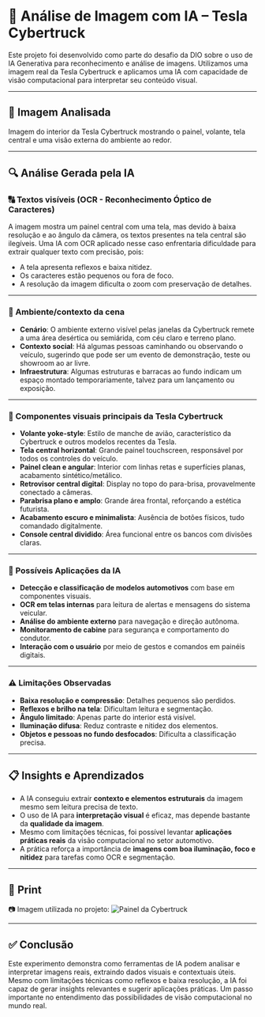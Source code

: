 # 🤖 Análise de Imagem com IA – Tesla Cybertruck

Este projeto foi desenvolvido como parte do desafio da DIO sobre o uso de IA Generativa para reconhecimento e análise de imagens. Utilizamos uma imagem real da Tesla Cybertruck e aplicamos uma IA com capacidade de visão computacional para interpretar seu conteúdo visual.

---

## 📸 Imagem Analisada

Imagem do interior da Tesla Cybertruck mostrando o painel, volante, tela central e uma visão externa do ambiente ao redor.

---

## 🔍 Análise Gerada pela IA

### 🔠 Textos visíveis (OCR - Reconhecimento Óptico de Caracteres)

A imagem mostra um painel central com uma tela, mas devido à baixa resolução e ao ângulo da câmera, os textos presentes na tela central são ilegíveis. Uma IA com OCR aplicado nesse caso enfrentaria dificuldade para extrair qualquer texto com precisão, pois:

- A tela apresenta reflexos e baixa nitidez.
- Os caracteres estão pequenos ou fora de foco.
- A resolução da imagem dificulta o zoom com preservação de detalhes.

---

### 🌵 Ambiente/contexto da cena

- **Cenário**: O ambiente externo visível pelas janelas da Cybertruck remete a uma área desértica ou semiárida, com céu claro e terreno plano.
- **Contexto social**: Há algumas pessoas caminhando ou observando o veículo, sugerindo que pode ser um evento de demonstração, teste ou showroom ao ar livre.
- **Infraestrutura**: Algumas estruturas e barracas ao fundo indicam um espaço montado temporariamente, talvez para um lançamento ou exposição.

---

### 🚗 Componentes visuais principais da Tesla Cybertruck

- **Volante yoke-style**: Estilo de manche de avião, característico da Cybertruck e outros modelos recentes da Tesla.
- **Tela central horizontal**: Grande painel touchscreen, responsável por todos os controles do veículo.
- **Painel clean e angular**: Interior com linhas retas e superfícies planas, acabamento sintético/metálico.
- **Retrovisor central digital**: Display no topo do para-brisa, provavelmente conectado a câmeras.
- **Parabrisa plano e amplo**: Grande área frontal, reforçando a estética futurista.
- **Acabamento escuro e minimalista**: Ausência de botões físicos, tudo comandado digitalmente.
- **Console central dividido**: Área funcional entre os bancos com divisões claras.

---

### 🧠 Possíveis Aplicações da IA

- **Detecção e classificação de modelos automotivos** com base em componentes visuais.
- **OCR em telas internas** para leitura de alertas e mensagens do sistema veicular.
- **Análise do ambiente externo** para navegação e direção autônoma.
- **Monitoramento de cabine** para segurança e comportamento do condutor.
- **Interação com o usuário** por meio de gestos e comandos em painéis digitais.

---

### ⚠️ Limitações Observadas

- **Baixa resolução e compressão**: Detalhes pequenos são perdidos.
- **Reflexos e brilho na tela**: Dificultam leitura e segmentação.
- **Ângulo limitado**: Apenas parte do interior está visível.
- **Iluminação difusa**: Reduz contraste e nitidez dos elementos.
- **Objetos e pessoas no fundo desfocados**: Dificulta a classificação precisa.

---

## 📋 Insights e Aprendizados

- A IA conseguiu extrair **contexto e elementos estruturais** da imagem mesmo sem leitura precisa de texto.
- O uso de IA para **interpretação visual** é eficaz, mas depende bastante da **qualidade da imagem**.
- Mesmo com limitações técnicas, foi possível levantar **aplicações práticas reais** da visão computacional no setor automotivo.
- A prática reforça a importância de **imagens com boa iluminação, foco e nitidez** para tarefas como OCR e segmentação.

---

## 🧵 Print

📷 Imagem utilizada no projeto:
![Painel da Cybertruck](inputs/cybertruck.jpg)

---

## ✅ Conclusão

Este experimento demonstra como ferramentas de IA podem analisar e interpretar imagens reais, extraindo dados visuais e contextuais úteis. Mesmo com limitações técnicas como reflexos e baixa resolução, a IA foi capaz de gerar insights relevantes e sugerir aplicações práticas. Um passo importante no entendimento das possibilidades de visão computacional no mundo real.

